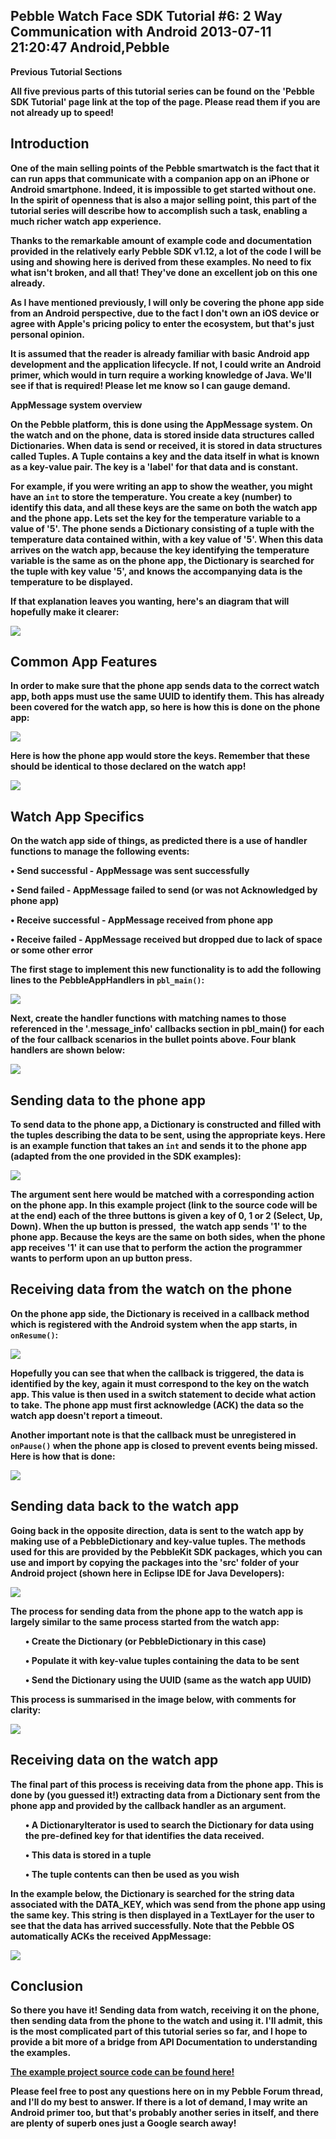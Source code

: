 Pebble Watch Face SDK Tutorial #6: 2 Way Communication with Android
2013-07-11 21:20:47
Android,Pebble
---

<strong>Previous Tutorial Sections

All five previous parts of this tutorial series can be found on the 'Pebble SDK Tutorial' page link at the top of the page. Please read them if you are not already up to speed!

## Introduction

One of the main selling points of the Pebble smartwatch is the fact that it can run apps that communicate with a companion app on an iPhone or Android smartphone. Indeed, it is impossible to get started without one. In the spirit of openness that is also a major selling point, this part of the tutorial series will describe how to accomplish such a task, enabling a much richer watch app experience.

Thanks to the remarkable amount of example code and documentation provided in the relatively early Pebble SDK v1.12, a lot of the code I will be using and showing here is derived from these examples. No need to fix what isn't broken, and all that! They've done an excellent job on this one already.

As I have mentioned previously, I will only be covering the phone app side from an Android perspective, due to the fact I don't own an iOS device or agree with Apple's pricing policy to enter the ecosystem, but that's just personal opinion.

It is assumed that the reader is already familiar with basic Android app development and the application lifecycle. If not, I could write an Android primer, which would in turn require a working knowledge of Java. We'll see if that is required! Please let me know so I can gauge demand.

<b>AppMessage system overview</b>

On the Pebble platform, this is done using the AppMessage system. On the watch and on the phone, data is stored inside data structures called Dictionaries. When data is send or received, it is stored in data structures called Tuples. A Tuple contains a key and the data itself in what is known as a key-value pair. The key is a 'label' for that data and is constant.

For example, if you were writing an app to show the weather, you might have an <code>int</code> to store the temperature. You create a key (number) to identify this data, and all these keys are the same on both the watch app and the phone app. Lets set the key for the temperature variable to a value of '5'. The phone sends a Dictionary consisting of a tuple with the temperature data contained within, with a key value of '5'. When this data arrives on the watch app, because the key identifying the temperature variable is the same as on the phone app, the Dictionary is searched for the tuple with key value '5', and knows the accompanying data is the temperature to be displayed.

If that explanation leaves you wanting, here's an diagram that will hopefully make it clearer:

![](/assets/import/media/2013/07/key-and-data-life.png)

## Common App Features

In order to make sure that the phone app sends data to the correct watch app, both apps must use the same UUID to identify them. This has already been covered for the watch app, so here is how this is done on the phone app:

![](/assets/import/media/2013/07/uuid-member.png?w=545)

Here is how the phone app would store the keys. Remember that these should be identical to those declared on the watch app!

![](/assets/import/media/2013/07/keys.png)

## Watch App Specifics

On the watch app side of things, as predicted there is a use of handler functions to manage the following events:

• Send successful - AppMessage was sent successfully

• Send failed - AppMessage failed to send (or was not Acknowledged by phone app)

• Receive successful - AppMessage received from phone app

• Receive failed - AppMessage received but dropped due to lack of space or some other error

The first stage to implement this new functionality is to add the following lines to the PebbleAppHandlers in <code>pbl_main()</code>:

![](/assets/import/media/2013/07/pbl_main-additions1.png)

Next, create the handler functions with <strong>matching names to those referenced in the '.message_info' callbacks section in pbl_main()</strong> for each of the four callback scenarios in the bullet points above. Four blank handlers are shown below:

![](/assets/import/media/2013/07/blank-handlers.png?w=545)

## Sending data to the phone app

To send data to the phone app, a Dictionary is constructed and filled with the tuples describing the data to be sent, using the appropriate keys. Here is an example function that takes an <code>int</code> and sends it to the phone app (adapted from the one provided in the SDK examples):

![](/assets/import/media/2013/07/send_cmd.png?w=545)

The argument sent here would be matched with a corresponding action on the phone app. In this example project (link to the source code will be at the end) each of the three buttons is given a key of 0, 1 or 2 (Select, Up, Down). When the up button is pressed,  the watch app sends '1' to the phone app. Because the keys are the same on both sides, when the phone app receives '1' it can use that to perform the action the programmer wants to perform upon an up button press.

## Receiving data from the watch on the phone

On the phone app side, the Dictionary is received in a callback method which is registered with the Android system when the app starts, in <code>onResume()</code>:

![](/assets/import/media/2013/07/onresume.png?w=545)

Hopefully you can see that when the callback is triggered, the data is identified by the key, again it must correspond to the key on the watch app. This value is then used in a switch statement to decide what action to take. <strong>The phone app must first acknowledge (ACK) the data so the watch app doesn't report a timeout.

Another important note is that the callback must be unregistered in <code>onPause()</code> when the phone app is closed to prevent events being missed. Here is how that is done:

![](/assets/import/media/2013/07/onpause.png?w=545)

## Sending data back to the watch app

Going back in the opposite direction, data is sent to the watch app by making use of a PebbleDictionary and key-value tuples. The methods used for this are provided by the PebbleKit SDK packages, which you can use and import by copying the packages into the 'src' folder of your Android project (shown here in Eclipse IDE for Java Developers):

![](/assets/import/media/2013/07/packages.png)

The process for sending data from the phone app to the watch app is largely similar to the same process started from the watch app:
<ol>
• Create the Dictionary (or PebbleDictionary in this case)

• Populate it with key-value tuples containing the data to be sent

• Send the Dictionary using the UUID (same as the watch app UUID)

</ol>
This process is summarised in the image below, with comments for clarity:

![](/assets/import/media/2013/07/send-to-pebble.png?w=545)

## Receiving data on the watch app

The final part of this process is receiving data from the phone app. This is done by (you guessed it!) extracting data from a Dictionary sent from the phone app and provided by the callback handler as an argument.
<ol>
• A DictionaryIterator is used to search the Dictionary for data using the pre-defined key for that identifies the data received.

• This data is stored in a tuple

• The tuple contents can then be used as you wish

</ol>
In the example below, the Dictionary is searched for the string data associated with the DATA_KEY, which was send from the phone app using the same key. This string is then displayed in a TextLayer for the user to see that the data has arrived successfully. Note that the Pebble OS automatically ACKs the received AppMessage:

![](/assets/import/media/2013/07/using-received-data-on-watch.png?w=545)

## Conclusion

So there you have it! Sending data from watch, receiving it on the phone, then sending data from the phone to the watch and using it. I'll admit, this is the most complicated part of this tutorial series so far, and I hope to provide a bit more of a bridge from API Documentation to understanding the examples.

<a title="Example Project Source Code" href="https://www.dropbox.com/s/8pvxfuuor57x7it/AppMessage%20Source.zip"><strong>The example project source code can be found here!</strong></a>

Please feel free to post any questions here on in my Pebble Forum thread, and I'll do my best to answer. If there is a lot of demand, I may write an Android primer too, but that's probably another series in itself, and there are plenty of superb ones just a Google search away!
